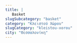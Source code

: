 ```yaml
---
title: |
   Basket
slugSubcategory: "basket"
category: "Κλειστού Χώρου"
slugCategory: "kleistou-xorou"
city: "Θεσσαλονίκη"
---
```


